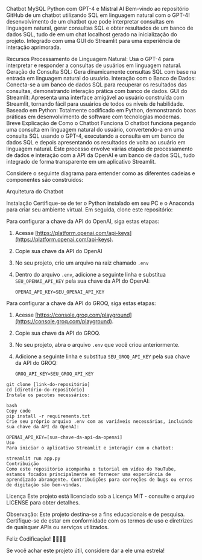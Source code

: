 Chatbot MySQL Python com GPT-4 e Mistral AI
Bem-vindo ao repositório GitHub de um chatbot utilizando SQL em linguagem natural com o GPT-4! desenvolvimento de um chatbot que pode interpretar consultas em linguagem natural, gerar consultas SQL e obter resultados de um banco de dados SQL, tudo de em um chat localhost gerado na inicialização do projeto. Integrado com uma GUI do Streamlit para uma experiência de interação aprimorada.

Recursos
Processamento de Linguagem Natural: Usa o GPT-4 para interpretar e responder a consultas de usuários em linguagem natural.
Geração de Consulta SQL: Gera dinamicamente consultas SQL com base na entrada em linguagem natural do usuário.
Interação com o Banco de Dados: Conecta-se a um banco de dados SQL para recuperar os resultados das consultas, demonstrando interação prática com banco de dados.
GUI do Streamlit: Apresenta uma interface amigável ao usuário construída com Streamlit, tornando fácil para usuários de todos os níveis de habilidade.
Baseado em Python: Totalmente codificado em Python, demonstrando boas práticas em desenvolvimento de software com tecnologias modernas.
Breve Explicação de Como o Chatbot Funciona
O chatbot funciona pegando uma consulta em linguagem natural do usuário, convertendo-a em uma consulta SQL usando o GPT-4, executando a consulta em um banco de dados SQL e depois apresentando os resultados de volta ao usuário em linguagem natural. Este processo envolve várias etapas de processamento de dados e interação com a API da OpenAI e um banco de dados SQL, tudo integrado de forma transparente em um aplicativo Streamlit.

Considere o seguinte diagrama para entender como as diferentes cadeias e componentes são construídos:

Arquitetura do Chatbot

Instalação
Certifique-se de ter o Python instalado em seu PC e o Anaconda para criar seu ambiente virtual. Em seguida, clone este repositório:

Para configurar a chave da API do OpenAI, siga estas etapas:

1. Acesse [https://platform.openai.com/api-keys](https://platform.openai.com/api-keys).
2. Copie sua chave da API do OpenAI
3. No seu projeto, crie um arquivo na raiz chamado `.env`
4. Dentro do arquivo `.env`, adicione a seguinte linha e substitua `SEU_OPENAI_API_KEY` pela sua chave da API do OpenAI:

    ```
    OPENAI_API_KEY=SEU_OPENAI_API_KEY
    ```

Para configurar a chave da API do GROQ, siga estas etapas:

1. Acesse [https://console.groq.com/playground](https://console.groq.com/playground).
2. Copie sua chave da API do GROQ.
3. No seu projeto, abra o arquivo `.env` que você criou anteriormente.
4. Adicione a seguinte linha e substitua `SEU_GROQ_API_KEY` pela sua chave da API do GROQ:

    ```
    GROQ_API_KEY=SEU_GROQ_API_KEY
    ```


```
git clone [link-do-repositório]
cd [diretório-do-repositório]
Instale os pacotes necessários:
```

```
bash
Copy code
pip install -r requirements.txt
Crie seu próprio arquivo .env com as variáveis necessárias, incluindo sua chave da API da OpenAI:
```

```
OPENAI_API_KEY=[sua-chave-da-api-da-openai]
Uso
Para iniciar o aplicativo Streamlit e interagir com o chatbot:
```

```
streamlit run app.py
Contribuição
Como este repositório acompanha o tutorial em vídeo do YouTube, estamos focados principalmente em fornecer uma experiência de aprendizado abrangente. Contribuições para correções de bugs ou erros de digitação são bem-vindas.
```

Licença
Este projeto está licenciado sob a Licença MIT - consulte o arquivo LICENSE para obter detalhes.

Observação: Este projeto destina-se a fins educacionais e de pesquisa. Certifique-se de estar em conformidade com os termos de uso e diretrizes de quaisquer APIs ou serviços utilizados.

Feliz Codificação! 🚀👨‍💻🤖

Se você achar este projeto útil, considere dar a ele uma estrela!
